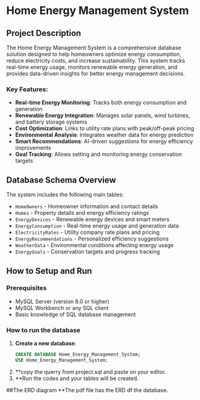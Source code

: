 # Home Energy Management System

## Project Description

The Home Energy Management System is a comprehensive database solution designed to help homeowners optimize energy consumption, reduce electricity costs, and increase sustainability. This system tracks real-time energy usage, monitors renewable energy generation, and provides data-driven insights for better energy management decisions.

### Key Features:
- **Real-time Energy Monitoring**: Tracks both energy consumption and generation
- **Renewable Energy Integration**: Manages solar panels, wind turbines, and battery storage systems
- **Cost Optimization**: Links to utility rate plans with peak/off-peak pricing
- **Environmental Analysis**: Integrates weather data for energy prediction
- **Smart Recommendations**: AI-driven suggestions for energy efficiency improvements
- **Goal Tracking**: Allows setting and monitoring energy conservation targets

## Database Schema Overview

The system includes the following main tables:
- `HomeOwners` - Homeowner information and contact details
- `Homes` - Property details and energy efficiency ratings
- `EnergyDevices` - Renewable energy devices and smart meters
- `EnergyConsumption` - Real-time energy usage and generation data
- `ElectricityRates` - Utility company rate plans and pricing
- `EnergyRecommendations` - Personalized efficiency suggestions
- `WeatherData` - Environmental conditions affecting energy usage
- `EnergyGoals` - Conservation targets and progress tracking

## How to Setup and Run

### Prerequisites
- MySQL Server (version 8.0 or higher)
- MySQL Workbench or any SQL client
- Basic knowledge of SQL database management

### How to run the database

1. **Create a new database**:
   ```sql
   CREATE DATABASE Home_Energy_Management_System;
   USE Home_Energy_Management_System;

2. **copy the querry from project.sql and paste on your editor.
3. **Run the codes and your tables will be created.

##The ERD diagram
**The pdf file has the ERD df the database.
